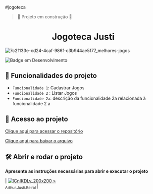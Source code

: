 #jogoteca
> :construction: Projeto em construção :construction:
<h1 align="center"> Jogoteca Justi </h1>

![7c2f133e-cd24-4caf-986f-c3b944ae5f77_melhores-jogos](https://user-images.githubusercontent.com/108819606/182635690-5db239e5-125c-4acb-83fa-02b330e583a6.jpg)

![Badge em Desenvolvimento](http://img.shields.io/static/v1?label=STATUS&message=EM%20DESENVOLVIMENTO&color=GREEN&style=for-the-badge)

## :hammer: Funcionalidades do projeto

- `Funcionalidade 1`: Cadastrar Jogos
- `Funcionalidade 2` : Listar Jogos
- `Funcionalidade 2a`: descrição da funcionalidade 2a relacionada à funcionalidade 2
a
## 📁 Acesso ao projeto

[Clique aqui para acessar o repositório](https://github.com/kuxyy/web1)


[Clique aqui para baixar o arquivo](https://github.com/kuxyy/web1/archive/refs/heads/master.zip) 

## 🛠️ Abrir e rodar o projeto

**Apresente as instruções necessárias para abrir e executar o projeto**


| [![ICnIKDLv_200x200](https://user-images.githubusercontent.com/108819606/182641569-000e0e4c-9999-4542-a23c-e5b2108951e3.jpg) ><br><sub>Arthur Justi Beiral</sub>](https://github.com/kuxyy) |
